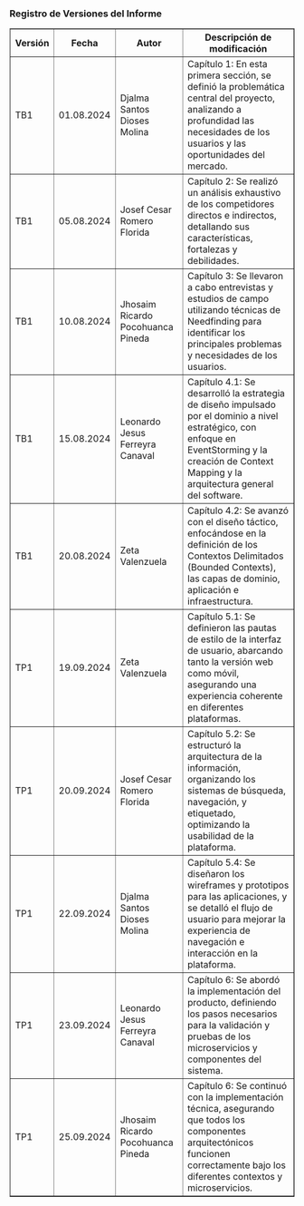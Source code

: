 
<div align="justify">
  <h3>Registro de Versiones del Informe</h3>
  <table border="1">
    <thead>
      <tr>
        <th>Versión</th>
        <th>Fecha</th>
        <th>Autor</th>
        <th>Descripción de modificación</th>
      </tr>
    </thead>
    <tbody>
      <tr>
        <td>TB1</td>
        <td>01.08.2024</td>
        <td>Djalma Santos Dioses Molina</td>
        <td>Capítulo 1: En esta primera sección, se definió la problemática central del proyecto, analizando a profundidad las necesidades de los usuarios y las oportunidades del mercado.</td>
      </tr>
      <tr>
        <td>TB1</td>
        <td>05.08.2024</td>
        <td>Josef Cesar Romero Florida</td>
        <td>Capítulo 2: Se realizó un análisis exhaustivo de los competidores directos e indirectos, detallando sus características, fortalezas y debilidades.</td>
      </tr>
      <tr>
        <td>TB1</td>
        <td>10.08.2024</td>
        <td>Jhosaim Ricardo Pocohuanca Pineda</td>
        <td>Capítulo 3: Se llevaron a cabo entrevistas y estudios de campo utilizando técnicas de Needfinding para identificar los principales problemas y necesidades de los usuarios.</td>
      </tr>
      <tr>
        <td>TB1</td>
        <td>15.08.2024</td>
        <td>Leonardo Jesus Ferreyra Canaval</td>
        <td>Capítulo 4.1: Se desarrolló la estrategia de diseño impulsado por el dominio a nivel estratégico, con enfoque en EventStorming y la creación de Context Mapping y la arquitectura general del software.</td>
      </tr>
      <tr>
        <td>TB1</td>
        <td>20.08.2024</td>
        <td>Zeta Valenzuela</td>
        <td>Capítulo 4.2: Se avanzó con el diseño táctico, enfocándose en la definición de los Contextos Delimitados (Bounded Contexts), las capas de dominio, aplicación e infraestructura.</td>
      </tr>
      <tr>
        <td>TP1</td>
        <td>19.09.2024</td>
        <td>Zeta Valenzuela</td>
        <td>Capítulo 5.1: Se definieron las pautas de estilo de la interfaz de usuario, abarcando tanto la versión web como móvil, asegurando una experiencia coherente en diferentes plataformas.</td>
      </tr>
      <tr>
        <td>TP1</td>
        <td>20.09.2024</td>
        <td>Josef Cesar Romero Florida</td>
        <td>Capítulo 5.2: Se estructuró la arquitectura de la información, organizando los sistemas de búsqueda, navegación, y etiquetado, optimizando la usabilidad de la plataforma.</td>
      </tr>
      <tr>
        <td>TP1</td>
        <td>22.09.2024</td>
        <td>Djalma Santos Dioses Molina</td>
        <td>Capítulo 5.4: Se diseñaron los wireframes y prototipos para las aplicaciones, y se detalló el flujo de usuario para mejorar la experiencia de navegación e interacción en la plataforma.</td>
      </tr>
      <tr>
        <td>TP1</td>
        <td>23.09.2024</td>
        <td>Leonardo Jesus Ferreyra Canaval</td>
        <td>Capítulo 6: Se abordó la implementación del producto, definiendo los pasos necesarios para la validación y pruebas de los microservicios y componentes del sistema.</td>
      </tr>
      <tr>
        <td>TP1</td>
        <td>25.09.2024</td>
        <td>Jhosaim Ricardo Pocohuanca Pineda</td>
        <td>Capítulo 6: Se continuó con la implementación técnica, asegurando que todos los componentes arquitectónicos funcionen correctamente bajo los diferentes contextos y microservicios.</td>
      </tr>
    </tbody>
  </table>
</div>

